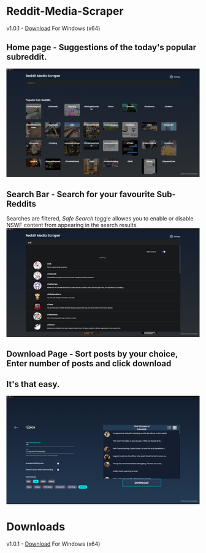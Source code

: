 # Reddit-Media-Scraper

v1.0.1 - [Download](https://drive.google.com/file/d/1f7kegw85uXIPK_wTj5guK37wZhsgCYGf/view?usp=sharing) For Windows (x64)

## Home page - Suggestions of the today's popular subreddit.

![Screenshot of Home page](<./docs/RMS%20(1).png>)

## Search Bar - Search for your favourite Sub-Reddits

Searches are filtered, _Safe Search_ toggle allowes you to enable or disable NSWF content from appearing in the search results.
![Screenshot of search bar](<./docs/RMS%20(2).png>)

## Download Page - Sort posts by your choice, Enter number of posts and click download

## It's that easy.

![Screenshot of Download page](<./docs/RMS%20(3).png>)

# Downloads

v1.0.1 - [Download](https://drive.google.com/file/d/1f7kegw85uXIPK_wTj5guK37wZhsgCYGf/view?usp=sharing) For Windows (x64)
